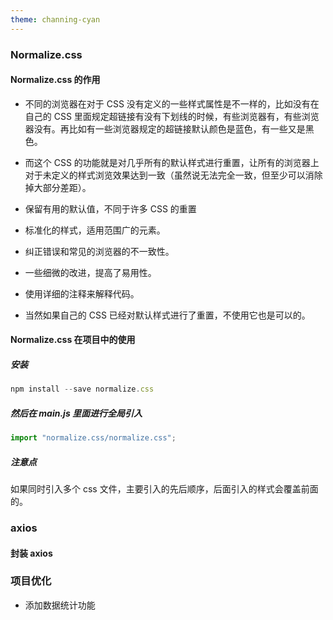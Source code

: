 ```yaml
---
theme: channing-cyan
---
```


### Normalize.css

#### Normalize.css 的作用

- 不同的浏览器在对于 CSS 没有定义的一些样式属性是不一样的，比如没有在自己的 CSS 里面规定超链接有没有下划线的时候，有些浏览器有，有些浏览器没有。再比如有一些浏览器规定的超链接默认颜色是蓝色，有一些又是黑色。
- 而这个 CSS 的功能就是对几乎所有的默认样式进行重置，让所有的浏览器上对于未定义的样式浏览效果达到一致（虽然说无法完全一致，但至少可以消除掉大部分差距）。
- 保留有用的默认值，不同于许多 CSS 的重置

- 标准化的样式，适用范围广的元素。

- 纠正错误和常见的浏览器的不一致性。

- 一些细微的改进，提高了易用性。

- 使用详细的注释来解释代码。

- 当然如果自己的 CSS 已经对默认样式进行了重置，不使用它也是可以的。

#### Normalize.css 在项目中的使用

##### 安装

```js
npm install --save normalize.css
```

##### 然后在 main.js 里面进行全局引入

```js
import "normalize.css/normalize.css";
```

##### 注意点

如果同时引入多个 css 文件，主要引入的先后顺序，后面引入的样式会覆盖前面的。

### axios

#### 封装 axios

### 项目优化

- 添加数据统计功能
